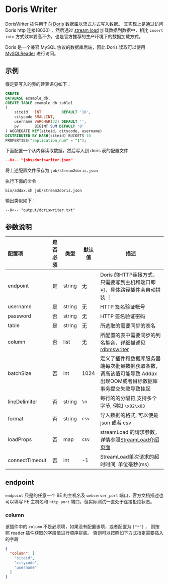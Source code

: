 # Doris Writer

DorisWriter 插件用于向 [Doris](http://doris.incubator.apache.org/master/zh-CN/) 数据库以流式方式写入数据。 其实现上是通过访问 Doris http 连接(8030)
，然后通过 [stream load](http://doris.incubator.apache.org/master/zh-CN/administrator-guide/load-data/stream-load-manual.html)
加载数据到数据中，相比 `insert into` 方式效率要高不少，也是官方推荐的生产环境下的数据加载方式。

Doris 是一个兼容 MySQL 协议的数据库后端，因此 Doris 读取可以使用 [MySQLReader](../../reader/mysqlreader) 进行访问。

## 示例

假定要写入的表的建表语句如下：

```sql
CREATE
DATABASE example_db;
CREATE TABLE example_db.table1
(
    siteid   INT         DEFAULT '10',
    citycode SMALLINT,
    username VARCHAR(32) DEFAULT '',
    pv       BIGINT SUM DEFAULT '0'
) AGGREGATE KEY(siteid, citycode, username)
DISTRIBUTED BY HASH(siteid) BUCKETS 10
PROPERTIES("replication_num" = "1");
```

下面配置一个从内存读取数据，然后写入到 doris 表的配置文件

```json
--8<-- "jobs/doriswriter.json"
```

将上述配置文件保存为 `job/stream2doris.json`

执行下面的命令

```shell
bin/addax.sh job/stream2doris.json
```

输出类似如下：

```
--8<-- "output/doriswriter.txt"
```

## 参数说明

| 配置项         | 是否必须 | 类型   | 默认值 | 描述                                                                                                             |
| :------------- | :------: | ------ | ------ | ---------------------------------------------------------------------------------------------------------------- |
| endpoint       |    是    | string | 无     | Doris 的HTTP连接方式，只需要写到主机和端口即可，具体路径插件会自动拼装 ｜                                        |
| username       |    是    | string | 无     | HTTP 签名验证帐号                                                                                                |
| password       |    否    | string | 无     | HTTP 签名验证密码                                                                                                |
| table          |    是    | string | 无     | 所选取的需要同步的表名                                                                                           |
| column         |    否    | list   | 无     | 所配置的表中需要同步的列名集合，详细描述见 [rdbmswriter](../rdbmswriter)                                         |
| batchSize      |    否    | int    | 1024   | 定义了插件和数据库服务器端每次批量数据获取条数，调高该值可能导致 Addax 出现OOM或者目标数据库事务提交失败导致挂起 |
| lineDelimiter  |    否    | string | `\n`   | 每行的的分隔符,支持多个字节, 例如 `\x02\x03`                                                                     |
| format         |    否    | string | `csv`  | 导入数据的格式, 可以使是 json 或者 csv                                                                           |
| loadProps      |    否    | map    | `csv`  | streamLoad 的请求参数，详情参照[StreamLoad介绍页面][1]                                                           |
| connectTimeout |    否    | int    | -1     | StreamLoad单次请求的超时时间, 单位毫秒(ms)                                                                       |

[1]: https://doris.apache.org/master/zh-CN/administrator-guide/load-data/load-json-format.html#stream-load

## endpoint

`endpoint` 只是的任意一个 BE 的主机名及 `webserver_port` 端口，官方文档描述也可以填写 FE 主机名和 `http_port` 端口，但实际测试一直处于连接拒绝状态。

### column

该插件中的 `column` 不是必须项，如果没有配置该项，或者配置为 `["*"]` ， 则按照 reader 插件获取的字段值进行顺序拼装。 否则可以按照如下方式指定需要插入的字段

```json
{
  "column": [
    "siteid",
    "citycode",
    "username"
  ]
}
```
